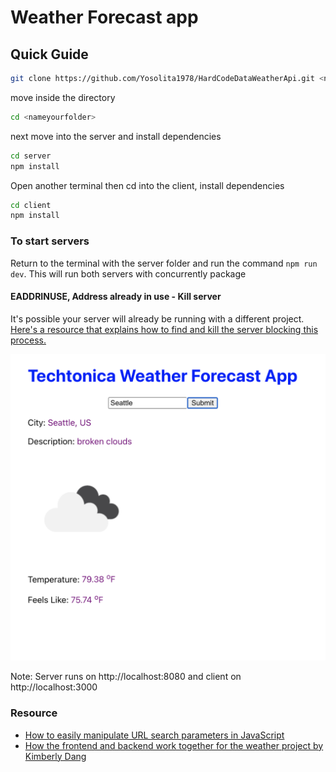# Weather Forecast app

## Quick Guide

```bash
git clone https://github.com/Yosolita1978/HardCodeDataWeatherApi.git <nameyourfolder>
```

move inside the directory

```bash
cd <nameyourfolder>
```

next move into the server and install dependencies

```bash
cd server
npm install
```

Open another terminal then cd into the client, install dependencies

```bash
cd client
npm install
```
### To start servers
Return to the terminal with the server folder and run the command `npm run dev`. This will run both servers with concurrently package

#### EADDRINUSE, Address already in use - Kill server
It's possible your server will already be running with a different project. [Here's a resource that explains how to find and kill the server blocking this process.](https://stackoverflow.com/questions/4075287/node-express-eaddrinuse-address-already-in-use-kill-server)

![screenshot](https://github.com/Yosolita1978/screenshoots/blob/main/2023/H1/Screen%20Shot%202023-02-25%20at%202.59.28%20PM.png?raw=true)

Note:
Server runs on http://localhost:8080 and client on http://localhost:3000

### Resource
- [How to easily manipulate URL search parameters in JavaScript](https://felixgerschau.com/js-manipulate-url-search-params/)
- [How the frontend and backend work together for the weather project by Kimberly Dang](https://youtu.be/pCSHm0GrcSQ)


